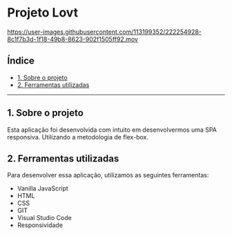 # Projeto Lovt

https://user-images.githubusercontent.com/113199352/222254928-8c1f7b3d-1f18-49b8-8623-902f1505ff92.mov

## Índice

* [1. Sobre o projeto](#1-sobre-o-projeto)
* [2. Ferramentas utilizadas](#6-ferramentas-utilizadas)

***

## 1. Sobre o projeto
Esta aplicação foi desenvolvida com intuito em desenvolvermos uma SPA responsiva.
Utilizando a metodologia de flex-box.

## 2. Ferramentas utilizadas

Para desenvolver essa aplicação, utilizamos as seguintes ferramentas:

* Vanilla JavaScript
* HTML
* CSS
* GIT
* Visual Studio Code
* Responsividade
